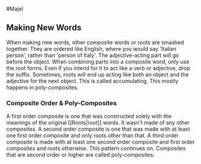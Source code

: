 #Majel
## Making New Words
When making new words, other composite words or roots are smashed together. They are ordered like English, where you would say 'Italian person', rather than 'person of Italy'. The adjective-acting part will go before the object. When combining parts into a composite word, only use the root forms. Even if you intend for it to act like a verb or adjective, drop the suffix. Sometimes, roots will end up acting like both an object and the adjective for the next object. This is called accumulating. This mostly happens in poly-composites.
### Composite Order & Poly-Composites
A first order composite is one that was constructed solely with the meanings of the original [[Roots|root]] words. It wasn't made of any other composites. A second order composite is one that was made with at least one first order composite and only roots other than that. A third order composite is made with at least one second order composite and first order composites and roots otherwise. This pattern continues on. Composites that are second order or higher are called poly-composites.